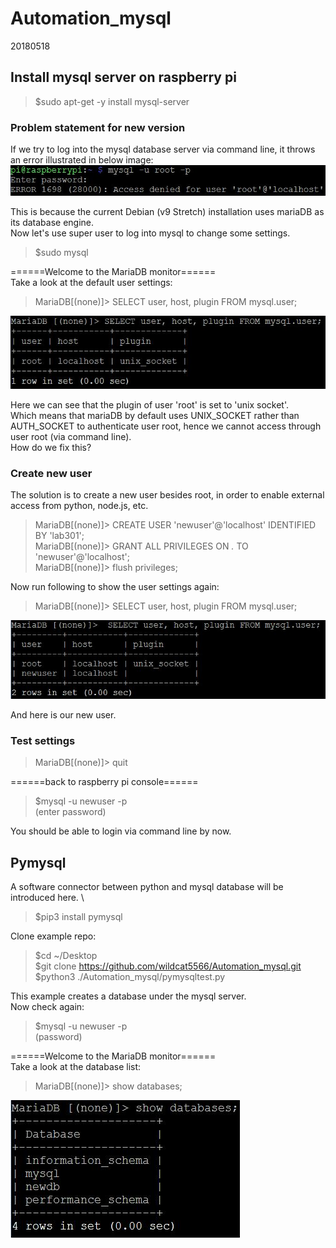# Automation_mysql
20180518

## Install mysql server on raspberry pi
> $sudo apt-get -y install mysql-server

### Problem statement for new version
If we try to log into the mysql database server via command line, it throws an error illustrated in below image: \
![alt text](./scrot/error.JPG)

This is because the current Debian (v9 Stretch) installation uses mariaDB as its database engine. \
Now let's use super user to log into mysql to change some settings. 
> $sudo mysql

======Welcome to the MariaDB monitor====== \
Take a look at the default user settings: 
> MariaDB[(none)]> SELECT user, host, plugin FROM mysql.user;

![alt text](./scrot/user.JPG)

Here we can see that the plugin of user 'root' is set to 'unix socket'. \
Which means that mariaDB by default uses UNIX_SOCKET rather than AUTH_SOCKET to authenticate user root, hence we cannot access through user root (via command line). \
How do we fix this? 

### Create new user
The solution is to create a new user besides root, in order to enable external access from python, node.js, etc. 
> MariaDB[(none)]> CREATE USER 'newuser'@'localhost' IDENTIFIED BY 'lab301'; \
> MariaDB[(none)]> GRANT ALL PRIVILEGES ON *.* TO 'newuser'@'localhost'; \
> MariaDB[(none)]> flush privileges;

Now run following to show the user settings again: 
> MariaDB[(none)]> SELECT user, host, plugin FROM mysql.user;

![alt text](./scrot/newuser.JPG)

And here is our new user. 

### Test settings
> MariaDB[(none)]> quit

======back to raspberry pi console====== 
> $mysql -u newuser -p \
> (enter password)

You should be able to login via command line by now. 

## Pymysql
A software connector between python and mysql database will be introduced here. \
> $pip3 install pymysql

Clone example repo: 
> $cd ~/Desktop \
> $git clone https://github.com/wildcat5566/Automation_mysql.git \
> $python3 ./Automation_mysql/pymysqltest.py

This example creates a database under the mysql server. \
Now check again: 
> $mysql -u newuser -p \
> (password)

======Welcome to the MariaDB monitor====== \
Take a look at the database list: 
> MariaDB[(none)]> show databases;

![alt text](./scrot/newdb.JPG)
